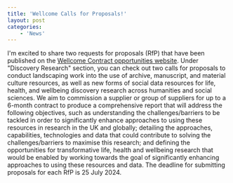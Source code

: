 ```yaml
---
title: 'Wellcome Calls for Proposals!'
layout: post
categories:
    - 'News'
---
```


I'm excited to share two requests for proposals (RfP) that have been published on the [Wellcome Contract opportunities website](https://wellcome.org/what-we-do/our-work/contract-opportunities). Under "Discovery Research" section, you can check out two calls for proposals to conduct landscaping work into the use of archive, manuscript, and material culture resources, as well as new forms of social data resources for life, health, and wellbeing discovery research across humanities and social sciences. We aim to commission a supplier or group of suppliers for up to a 6-month contract to produce a comprehensive report that will address the following objectives, such as understanding the challenges/barriers to be tackled in order to significantly enhance approaches to using these resources in research in the UK and globally; detailing the approaches, capabilities, technologies and data that could contribute to solving the challenges/barriers to maximise this research; and defining the opportunities for transformative life, health and wellbeing research that would be enabled by working towards the goal of significantly enhancing approaches to using these resources and data. The deadline for submitting proposals for each RfP is 25 July 2024.
